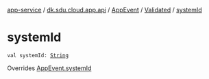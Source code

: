 [app-service](../../../index.md) / [dk.sdu.cloud.app.api](../../index.md) / [AppEvent](../index.md) / [Validated](index.md) / [systemId](./system-id.md)

# systemId

`val systemId: `[`String`](https://kotlinlang.org/api/latest/jvm/stdlib/kotlin/-string/index.html)

Overrides [AppEvent.systemId](../system-id.md)

